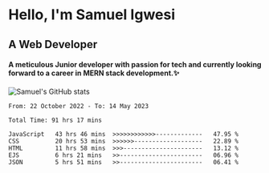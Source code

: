 # Hello, I'm Samuel Igwesi
## A Web Developer

#### A meticulous Junior developer with passion for tech and currently looking forward to a career in MERN stack development.:sparkles:


![Samuel's GitHub stats](https://github-readme-stats.vercel.app/api?username=SamuelIgwesi&show_icons=true&theme=radical)

<!--START_SECTION:waka-->

```text
From: 22 October 2022 - To: 14 May 2023

Total Time: 91 hrs 17 mins

JavaScript   43 hrs 46 mins  >>>>>>>>>>>>-------------   47.95 %
CSS          20 hrs 53 mins  >>>>>>-------------------   22.89 %
HTML         11 hrs 58 mins  >>>----------------------   13.12 %
EJS          6 hrs 21 mins   >>-----------------------   06.96 %
JSON         5 hrs 51 mins   >>-----------------------   06.41 %
```

<!--END_SECTION:waka-->
